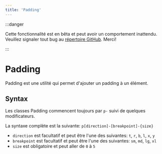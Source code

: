 ```yaml
---
title: 'Padding'
---
```


:::danger

Cette fonctionnalité est en bêta et peut avoir un comportement inattendu. Veuillez signaler tout bug au [répertoire GitHub](https://github.com/dothtmlqc/hypetml/). Merci!

:::

# Padding

Padding est une utilité qui permet d'ajouter un padding à un élément.

## Syntax

Les classes Padding commencent toujours par `p-` suivi de quelques modificateurs.

La syntaxe complète est la suivante: `p[direction]-[breakpoint]-{size}`

* `direction` est facultatif et peut être l'une des suivantes: `t`, `r`, `b`, `l`, `x`, `y`
* `breakpoint` est facultatif et peut être l'une des suivantes: `sm`, `md`, `lg`, `xl`
* `size` est obligatoire et peut aller de `0` à `5`
